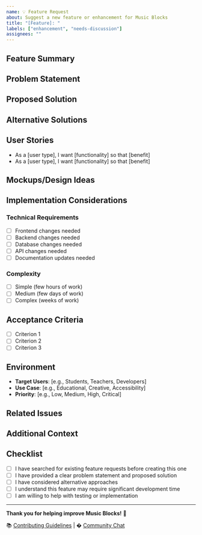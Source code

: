 ```yaml
---
name: 💡 Feature Request
about: Suggest a new feature or enhancement for Music Blocks
title: "[Feature]: "
labels: ["enhancement", "needs-discussion"]
assignees: ""
---
```


## Feature Summary

<!-- A clear and concise description of the feature you'd like to see -->

## Problem Statement

<!-- What problem does this feature solve? What use case does it address? -->

## Proposed Solution

<!-- Describe your preferred solution or approach -->

## Alternative Solutions

<!-- Describe any alternative solutions or features you've considered -->

## User Stories

<!-- Describe how users would interact with this feature -->

- As a [user type], I want [functionality] so that [benefit]
- As a [user type], I want [functionality] so that [benefit]

## Mockups/Design Ideas

<!-- Add any sketches, mockups, or design ideas here -->

## Implementation Considerations

<!-- Technical details about how this might be implemented -->

### Technical Requirements

- [ ] Frontend changes needed
- [ ] Backend changes needed  
- [ ] Database changes needed
- [ ] API changes needed
- [ ] Documentation updates needed

### Complexity

- [ ] Simple (few hours of work)
- [ ] Medium (few days of work)
- [ ] Complex (weeks of work)

## Acceptance Criteria

<!-- Define what "done" looks like for this feature -->

- [ ] Criterion 1
- [ ] Criterion 2
- [ ] Criterion 3

## Environment

- **Target Users**: [e.g., Students, Teachers, Developers]
- **Use Case**: [e.g., Educational, Creative, Accessibility]
- **Priority**: [e.g., Low, Medium, High, Critical]

## Related Issues

<!-- Link any related issues using #issue_number -->

## Additional Context

<!-- Add any other context, research, or resources related to this feature -->

## Checklist

- [ ] I have searched for existing feature requests before creating this one
- [ ] I have provided a clear problem statement and proposed solution
- [ ] I have considered alternative approaches
- [ ] I understand this feature may require significant development time
- [ ] I am willing to help with testing or implementation

---

**Thank you for helping improve Music Blocks!** 🎵

📚 [Contributing Guidelines](https://github.com/sugarlabs/musicblocks/blob/master/README.md) | � [Community Chat](https://matrix.to/#/#sugar:matrix.org)
